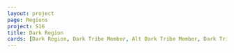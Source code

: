 ```yaml
---
layout: project
page: Regions
project: S16
title: Dark Region
cards: [Dark Region, Dark Tribe Member, Alt Dark Tribe Member, Dark Tribe Member - Cartoon, Dark Tribe Member - Realistic, Dark Environment, Dark Tribe Tree]
---
```

